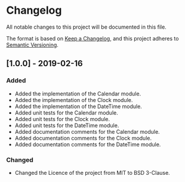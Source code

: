# Changelog
All notable changes to this project will be documented in this file.

The format is based on [Keep a Changelog](https://keepachangelog.com/en/1.0.0/),
and this project adheres to [Semantic Versioning](https://semver.org/spec/v2.0.0.html).

## [1.0.0] - 2019-02-16
### Added
- Added the implementation of the Calendar module.
- Added the implementation of the Clock module.
- Added the implementation of the DateTime module.
- Added unit tests for the Calendar module.
- Added unit tests for the Clock module.
- Added unit tests for the DateTime module.
- Added documentation comments for the Calendar module.
- Added documentation comments for the Clock module.
- Added documentation comments for the DateTime module.


### Changed
- Changed the Licence of the project from MIT to BSD 3-Clause.

